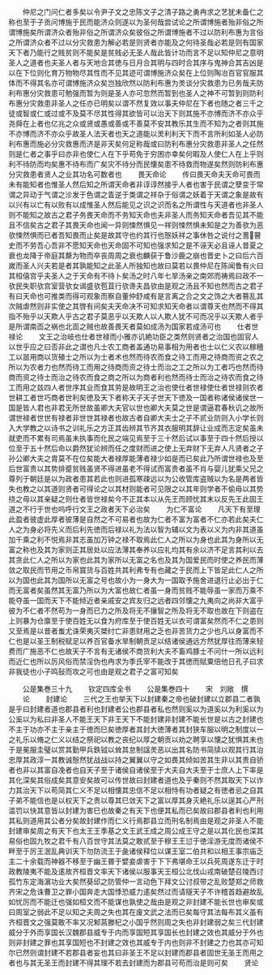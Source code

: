 <!-- { "loadSidebar": true } -->
　　仲尼之门问仁者多矣以令尹子文之忠陈文子之清子路之勇冉求之艺犹未备仁之称也至于子贡问博施于民而能济众则遂以为圣何哉尝试论之所谓博施者殆非俗之所谓博施矣所谓济众者殆非俗之所谓济众矣彼俗之所谓博施者不过以防利布惠为言俗之所谓济众者不过以分灾救患为解必若是则贤者亦能及之何待圣哉必若是则有国家天下者乃能行之贱贫则不能矣是贫贱必无圣人哉此皆计功而言不足以知仲尼之意明圣人之道者也夫圣人者与天地合其徳与日月合其明与四时合其序与鬼神合其吉凶是以在下位则化育万物物尽其性而不见其迹可谓博施济众矣在上位则陶冶百官官服其体而不得其名亦可谓博施济众矣岂独欣然以防利布惠为羙谈分灾救患为已务哉夫防利布惠分灾救患可勉强而暂为则是圣人亦可忽然而暂到也圣人之神不可暂到则防利布惠分灾救患非圣人之任亦已明矣以谓不然复效以事夫仲尼在下者也随之者三千之徒或智或仁或过或不及莫不尽其性得其欲皆可以治天下则其施不亦博而济不亦众乎尧舜在上者也亿兆之众或贤或愚或善或不善莫不安其教乐其生而不知为之者则其施不亦博而济不亦众乎故圣人法天者也天之道能以羙利利天下而不言所利如圣人必防利布惠而施必分灾救惠而济是非天矣何足称哉或曰防利布惠分灾救患非圣人之任然则是仁者之事乎曰亦非也使仁人在下乎苟免于穷困亦幸矣何暇及人使仁人在上乎则利不待防而均矣惠不待布而广矣灾不待分而民懐矣患不待救而物遂矣然则防利布惠分灾救患者贤人之业其功名可数者也
　　畏天命论
　　传曰畏天命夫天命可畏而未有能知者也惟圣人然后知之所谓天命者非谆谆然接乎人者也害于民谓之孽变于常谓之异动于气谓之沴发于色谓之眚逆于类谓之祥杂于俗谓之妖着于天谓之象是故有以兴有以亡有以败有以成惟圣人然后能见之识之识而名之所谓性与天道者也非圣人则不能知之故古之君子务畏天命而不务知天命也夫非圣人而务知天命者吾见其不能且不信矣古之君子其畏天命也闻一异则悚然惧见一祥则悚然惧未知是之为善欤为恶欤悚然惧而已者吾知畏而止矣是故其守也约其行也慤妖祥之事休咎之说付之蓍瞽史而不劳吾心吾非不愿知天命也天命固不可知也强求知之是不诬天必且诬人昔夏之衰也龙降于帝庭其漦为物而卒丧周周之衰也麟获于鲁沙鹿之崩也晋史卜之曰后六百嵗而圣人兴夫若是者其孰能知之此圣人所独知也故曰莫若以畏仲尼在陈闻鲁有火曰其桓僖宫乎夫圣人之于天命有不待卜矣汤之时八年七旱汤亲之南郊而祷焉曰政不一欤民失职欤宫室营欤女谒盛欤苞苴行欤谗夫昌欤由是观之汤且不知也然而古之君子有曰天命也可推类而得可观象而察自董仲舒咸有是言离之合之文之饰之大者篡乱其次贼虐然则非实使之其啓有间矣夫天命决不可知求知天命者以谓尊天也然而不得其指不殆乎以天欺人乎古之君子莫恶乎以天欺人以人欺人犹不可而况乎以天欺人者乎是所谓南靣之祸也北靣之贼也故善畏天者莫如成汤为国家若成汤可也
　　仕者世禄论
　　文王之治岐也仕者世禄而小雅亦讥絶功臣之类然则贤者之治国也固官人以世乎应之曰否非此之谓也凡士农工商者盖通功易事相为用者也士以仁义农以稼穯工以噐用商以货殖士之所以为士者术也然而待农而食之待工而用之待商而资之农之所以为农者力也然而待工而用之待商而资之待士而治之工之所以为工者巧也然而待商而资之待士而治之待农而食之商之所以为商者利也然而待士而治之待农而食之待工而用之兹四人者世序其业而食其劳是故明王之治也使仕者世禄使仕者世禄则农者世耕工者世巧商者世利矣徳及天下者称天子天子世天下徳及一国者称诸侯诸侯世一国是皆人君也非君无所世故虽卿大夫官以世也卿大夫莫之世是谓逼君春秋讥之故所谓世禄者世世有禄者非世世其禄者也故古者自卿大夫士之子不贰业防则入小学长则入大学教之以诗书之训礼乐之方正其齿辨其节齐其衣服明其辞让业成而志定矣虽未就吏而不累有司焉虽未执事而化民之端见焉至于三十然后试以事至于四十然后授以位至于五十然后命以爵然犹论辨而任之度财而进之使上无弃财下无弃人凡贤者之子孙公卿大夫之胄莫不在位矣能大者禄厚能薄者禄少如是而已矣此乃所谓世禄也及至后世富贵以其势排蹙贫贱虽贤不得进虽老不得试而富贵者虽不肖与婴儿犹乘父兄之尊列于朝廷是以为政者患其若此也则进孤寒疎远以为公收管库盗贼以为名是两者皆失也教之以其道则贤者可得论之以其材则能者可见限之以其年则学者不偷毋以其势挠之毋以其亲疑之则仕者皆世禄矣今不正其本以从先王而顾忧其末以反先王此固王道之不行于世也呜呼行文王之政者天下必治矣
　　为仁不富论
　　凡天下有至理此盈者彼虚此厚者彼薄是自然之不可易者也故为仁者不富为富者不仁亦若此矣夫仁人之为身必将先义而后利先徳而后禄以礼为法以智为辅以文为表以义为内非其道虽加千乘之利不悦焉非其志虽加万钟之禄不取焉此仁人之所以为身也此其为身所以无富之称也及其为家则正其居处以应法薄其奉养以应礼均其有余以济不足言其利以去其贪此仁人之所以为家也此其为家所以无富之名也及其为国爱民而时使之养民而薄敛之取民而节用之币帛寳货与百姓共其利弗专有也藏之于民而上下皆足此仁人之所以为国也此其为国所以无富之号也故小为一身大为一国取予施舍进退行止必出于仁而无富者矣虽然其无富乃所以为大富也故仁者虽一身而贫贱不能辱虽一家而万乘不能夺虽一国而天下不能倾近者亲戚安之宾友归之远者四邻懐之九夷向之尚非大富乎彼为不仁者不然苟为一身而已力之所及将无不攘智之所及将无不取也故在下则盗在上则暴为仓廪至于使百姓无以食为府库至于使百姓无以衣可谓富矣然而不仁之患则又至焉是以昔者蚩尤诛荣夷灭桀纣亡非患财用之乏也非苦货力之少也凡以身富而不仁也是以圣王制税赋足以养百官备水旱制朝贡足以结诸侯通远方然犹厚往而薄来轻费而广施恶不仁也故天子不言有无诸侯不商货利大夫不畜鸡豚士不问什一所以远利而近仁也所以厉风俗而禁淫伪也冉求为季氏宰不能改于其徳而赋粟倍他日孔子曰求非我徒也小子鸣鼔而攻之可也由是观之君子之富可知矣





　　公是集巻三十九
　　钦定四库全书
　　公是集巻四十
　　宋　刘敞　撰
　　论
　　封建论
　　三代之王也举天下以封建秦之帝也破封建以立郡县二者孰是乎曰封建者道也郡县者利也封建者公也郡县者私也然则奚以为道奚以为利奚以为公奚以为私曰非圣人不能王天下非王天下不能封建非封建不能长世是以古之封建也不主于功亦不主于亲主于徳而巳矣徳厚者其封大徳薄者其封狭车服以明之制度以一之礼乐以脩之仁义以结之祭祀以教之丧纪以厚之朝贡以劝之聘享以懐之犹惧其未也于是冕服圭璧以赏其勤甲兵鉄钺以耸其怠制諡羙恶以出其名防书简牍以观其行其治忠厚其政淳一其教诚慤然犹战战以持之翼翼以守之如畏其倾如苦其生非以其贵自骄者也非以其富自凂者也自天子至于诸侯自诸侯至于大夫自大夫至于士庶人上下率是其化深矣其俗成矣其意安矣故可以传世故曰封建者道也及乎秦则不然其取天下以诈力其治天下以苟简其仁义不足以相懐其忠信不足以相恃有功者疑之有徳者忌之自其子弟不能信也是以权天下之贵以尊其巳敛天下之富以厚其身灭絶礼乐以逞其心严刑滥罚以快其意皆以封建为害巳也故秦之有天下也便其私而已矣故曰郡县者利也利用其私则道用其公者分矣故封建作而仁义行焉郡县立而刑名制焉由是观之非圣人不能封建审矣周之有天下也太王王季基之文王武王成之周公成王守之是以其化民也深其易俗也固九牧之君千有八百世守其法莫之敢贰至于穆王王愆于徳淫游无度而诸侯不畔至于厉王泯乱典训天下勿防流王于彘诸侯释位以谋王室二伯共和以相王事宗庙乏主二十余载而神器不移至于幽王昬于嬖妾虐害于下下弗堪命王以兵死周遂东迁于时政教陵夷不能及逺故齐桓晋文率天下诸侯以服事天王桓公北伐山戎南破楚召陵西讨孤竹东定海濵功业大矣然葵邱之防管仲一言动色下拜文公讨叔带之乱败楚郑之师救齐宋之危诛曹卫之罪小国奔走大国悸恐威力逺矣然过而请隧天子不许稽首趋避故乱如忧厉而不能迁也强如桓文而不能谋也孰使之哉由是观之非封建不能长世也审矣或曰周室之弱此不足以知之夫周之失也其在废文武之法而已矣每守其法每布其义虽有齐桓晋文之强莫敢不率又况邾莒滕杞之小国乎然则周之失也非封建弱之矣三代封建威分于外而享国长汉魏郡县威专于内而享国短其享国长也封建之效也其威分于外也则非封建之罪也其享国短也不封建之效也其威专于内也则非不封建之力也其亦可知尔已然则谓封建不若郡县者妄也其曰非圣王不足以封建而郡县者固世无圣王而用之者也与其无圣王而封建不得其理不若去封建而为郡县可苟而治是则可矣
　　贤论
